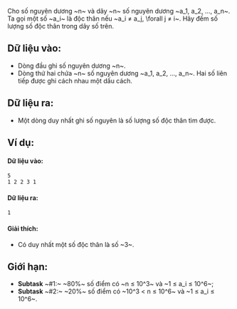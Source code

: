 Cho số nguyên dương ~n~ và dãy ~n~ số nguyên dương ~a_1, a_2, …, a_n~. Ta gọi một số ~a_i~ là độc thân nếu ~a_i ≠ a_j, \forall j ≠ i~. Hãy đếm số lượng số độc thân trong dãy số trên.

## Dữ liệu vào:
- Dòng đầu ghi số nguyên dương ~n~.
- Dòng thứ hai chứa ~n~ số nguyên dương ~a_1, a_2, …, a_n~. Hai số liên tiếp được ghi cách nhau một dấu cách.

## Dữ liệu ra:
- Một dòng duy nhất ghi số nguyên là số lượng số độc thân tìm được.

## Ví dụ:
#### Dữ liệu vào:
```
5
1 2 2 3 1
```

#### Dữ liệu ra:
```
1
```

#### Giải thích:
- Có duy nhất một số độc thân là số ~3~.

## Giới hạn:
- **Subtask** ~\#1:~ ~80\%~ số điểm có ~n ≤ 10^3~ và ~1 ≤ a_i ≤ 10^6~;
- **Subtask** ~\#2:~ ~20\%~ số điểm có ~10^3 < n ≤ 10^6~ và ~1 ≤ a_i ≤ 10^6~.